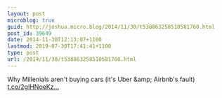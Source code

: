 ```yaml
---
layout: post
microblog: true
guid: http://joshua.micro.blog/2014/11/30/t538863258510581760.html
post_id: 39649
date: 2014-11-30T12:13:07+1100
lastmod: 2019-07-30T17:41:41+1100
type: post
url: /2014/11/30/t538863258510581760.html
---
```

Why Millenials aren't buying cars (it's Uber &amp;amp; Airbnb's fault) [t.co/2gIHNoeKz...](http://t.co/2gIHNoeKzo)
